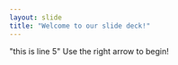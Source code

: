 ```yaml
---
layout: slide
title: "Welcome to our slide deck!"
---
```

"this is line 5"
Use the right arrow to begin!
